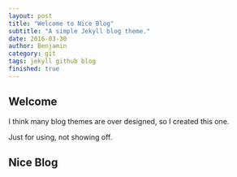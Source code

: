 ```yaml
---
layout: post
title: "Welcome to Nice Blog"
subtitle: "A simple Jekyll blog theme."
date: 2016-03-30
author: Benjamin
category: git
tags: jekyll github blog
finished: true
---
```


## Welcome

I think many blog themes are over designed, so I created this one.

Just for using, not showing off.

## Nice Blog
